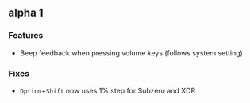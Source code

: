 ## alpha 1

### Features

* Beep feedback when pressing volume keys (follows system setting)

### Fixes

* `Option`+`Shift` now uses 1% step for Subzero and XDR
